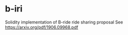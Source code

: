 # b-iri
Solidity implementation of B-ride ride sharing proposal
See https://arxiv.org/pdf/1906.09968.pdf
